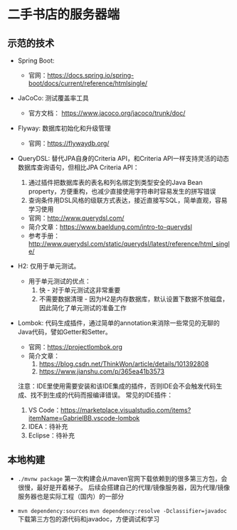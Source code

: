 # 二手书店的服务器端

## 示范的技术

  - Spring Boot:
    - 官网：https://docs.spring.io/spring-boot/docs/current/reference/htmlsingle/

  - JaCoCo:
    测试覆盖率工具
    - 官方文档： https://www.jacoco.org/jacoco/trunk/doc/

  - Flyway:
    数据库初始化和升级管理
    - 官网：https://flywaydb.org/

  - QueryDSL:
    替代JPA自身的Criteria API，和Criteria API一样支持灵活的动态数据库查询语句，但相比JPA Criteria API：
    1. 通过插件把数据库表的表名和列名绑定到类型安全的Java Bean property，方便重构，也减少直接使用字符串时容易发生的拼写错误
    2. 查询条件用DSL风格的级联方式表达，接近直接写SQL，简单直观，容易学习使用

    - 官网：http://www.querydsl.com/
    - 简介文章：https://www.baeldung.com/intro-to-querydsl
    - 参考手册：http://www.querydsl.com/static/querydsl/latest/reference/html_single/

  - H2:
    仅用于单元测试。
    - 用于单元测试的优点：
      1. 快 - 对于单元测试这非常重要
      2. 不需要数据清理 - 因为H2是内存数据库，默认设置下数据不放磁盘，因此简化了单元测试的准备工作

  - Lombok:
    代码生成插件，通过简单的annotation来消除一些常见的无聊的Java代码，譬如Getter和Setter。

    - 官网：https://projectlombok.org
    - 简介文章：
      1. https://blog.csdn.net/ThinkWon/article/details/101392808
      2. https://www.jianshu.com/p/365ea41b3573

    注意：IDE里使用需要安装和该IDE集成的插件，否则IDE会不会触发代码生成、找不到生成的代码而报编译错误。
    常见的IDE插件：
      1. VS Code：https://marketplace.visualstudio.com/items?itemName=GabrielBB.vscode-lombok
      2. IDEA：待补充
      3. Eclipse：待补充


## 本地构建

   - ```./mvnw package```
     第一次构建会从maven官网下载依赖到的很多第三方包，会很慢，最好是开着梯子。
     后续会搭建自己的代理/镜像服务器，因为代理/镜像服务器也是实际工程（国内）的一部分

   - ```mvn dependency:sources```
     ```mvn dependency:resolve -Dclassifier=javadoc```
     下载第三方包的源代码和javadoc，方便调试和学习
